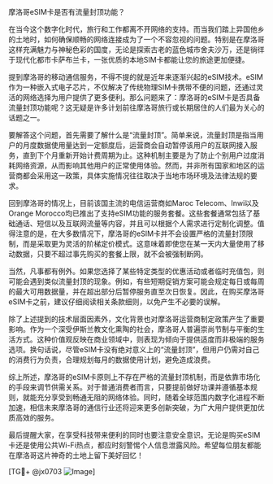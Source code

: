 摩洛哥eSIM卡是否有流量封顶功能？

在当今这个数字化时代，旅行和工作都离不开网络的支持。而当我们踏上异国他乡的土地时，如何确保顺畅的网络连接成为了一个不容忽视的问题。特别是在摩洛哥这样充满魅力与神秘色彩的国度，无论是探索古老的蓝色城市舍夫沙万，还是徜徉于现代化都市卡萨布兰卡，一张优质的本地SIM卡都能让您的旅途更加便捷。

提到摩洛哥的移动通信服务，不得不提的就是近年来逐渐兴起的eSIM技术。eSIM作为一种嵌入式电子芯片，不仅解决了传统物理SIM卡携带不便的问题，还通过灵活的网络选择为用户提供了更多便利。那么问题来了：摩洛哥的eSIM卡是否具备流量封顶功能呢？这无疑是许多计划前往摩洛哥旅行或长期居住的人们最为关心的话题之一。

要解答这个问题，首先需要了解什么是“流量封顶”。简单来说，流量封顶是指当用户的月度数据使用量达到一定额度后，运营商会自动暂停该用户的互联网接入服务，直到下个月重新开始计费周期为止。这种机制主要是为了防止个别用户过度消耗网络资源，从而影响其他用户的正常使用体验。然而，并非所有国家和地区的运营商都会采用这一政策，具体实施情况往往取决于当地市场环境及法律法规的要求。

回到摩洛哥的情况上，目前该国主流的电信运营商如Maroc Telecom、Inwi以及Orange Morocco均已推出了支持eSIM功能的服务套餐。这些套餐通常包括了基础通话、短信以及互联网流量等内容，并且可以根据个人需求进行定制化调整。值得注意的是，在大多数情况下，摩洛哥的eSIM卡并不会设置严格的流量封顶限制，而是采取更为灵活的阶梯定价模式。这意味着即使您在某一天内大量使用了移动数据，只要不超过事先购买的套餐上限，就不会被强制断网。

当然，凡事都有例外。如果您选择了某些特定类型的优惠活动或者临时充值包，则可能会遇到类似流量封顶的现象。例如，有些短期促销方案可能会规定每日或每周的最大可用数据量，并在超出部分后暂停服务直至次日恢复。因此，在购买摩洛哥eSIM卡之前，建议仔细阅读相关条款细则，以免产生不必要的误解。

除了上述提到的技术层面因素外，文化背景也对摩洛哥运营商制定政策产生了重要影响。作为一个深受伊斯兰教文化熏陶的社会，摩洛哥人普遍崇尚节制与平衡的生活方式。这种价值观反映在商业领域中，则表现为倾向于提供适度而非极端的服务选项。换句话说，尽管eSIM卡没有绝对意义上的“流量封顶”，但用户仍需对自己的消费行为负责，合理规划每月的数据使用计划，避免造成浪费。

综上所述，摩洛哥的eSIM卡原则上不存在严格的流量封顶机制，而是依靠市场化的手段来调节供需关系。对于普通消费者而言，只要提前做好功课并遵循基本规则，就能充分享受到畅通无阻的网络体验。同时，随着全球范围内数字化进程不断加速，相信未来摩洛哥的通信行业还将迎来更多创新突破，为广大用户提供更加优质高效的服务。

最后提醒大家，在享受科技带来便利的同时也要注意安全意识。无论是购买eSIM卡还是使用公共Wi-Fi热点，都应时刻警惕个人信息泄露风险。希望每位朋友都能在摩洛哥这片神奇的土地上留下美好回忆！

[TG💪+ @jx0703 ![Image](https://github.com/user-attachments/assets/dbca1d08-cadb-493c-b0ec-ad6f7a83f270)]